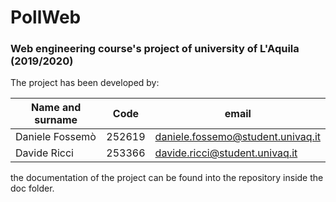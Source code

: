 # PollWeb
### Web engineering course's project of university of L'Aquila (2019/2020)

The project has been developed by:

| Name and surname | Code    | email                              |
|------------------|---------|------------------------------------|
| Daniele Fossemò  | 252619  | daniele.fossemo@student.univaq.it  |
| Davide Ricci     | 253366  | davide.ricci@student.univaq.it     |

the documentation of the project can be found into the repository inside the doc folder.
